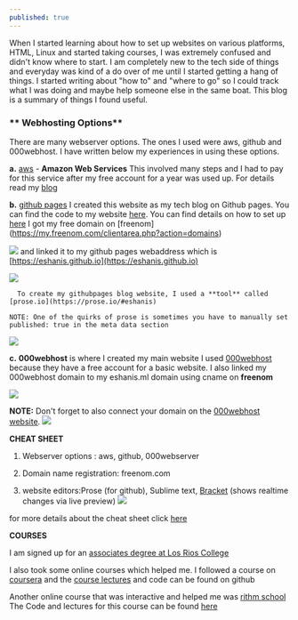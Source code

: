 ```yaml
---
published: true
---
```

When I started learning about how to set up websites on various platforms, HTML, Linux and started taking courses, I was extremely confused and didn't know where to start. I am completely new to the tech side of things and everyday was kind of a do over of me until I started getting a hang of things. I started writing about "how to" and "where to go" so I could track what I was doing and maybe help someone else in the same boat. This blog is a summary of things I found useful. 


### ** Webhosting Options**

There are many webserver options. The ones I used were aws, github and 000webhost. I have written below my experiences in using these options.

**a.**  [aws](https://aws.amazon.com/console/) - **Amazon Web Services** 
        This involved many steps and I had to pay for this service after my free account for a year was used up.
        For details read my [blog](https://blog.eshani.ml/website-on-AWS/) 
    

**b.**  [github pages](https://blog.eshani.ml/) I created this website as my tech blog on Github pages. You can find
        the code to my website [here](https://github.com/eshanis/eshanis.github.io). You can find details on how to
        set up [here](https://blog.eshani.ml/github-website/) I got my free domain on [freenom]
        (https://my.freenom.com/clientarea.php?action=domains) 

![]({{site.baseurl}}/assets/images/freenom_domain.PNG)
         and linked it to my github pages webaddress which is [https://eshanis.github.io](https://eshanis.github.io)

![]({{site.baseurl}}/assets/images/freenom_cname.PNG)

      To create my githubpages blog website, I used a **tool** called [prose.io](https://prose.io/#eshanis)

    NOTE: One of the quirks of prose is sometimes you have to manually set published: true in the meta data section
![]({{site.baseurl}}/assets/images/prose_to_publish.PNG)




**c.**  **000webhost** is where I created my main website I used [000webhost](https://www.000webhost.com/) because
         they have a free account for a basic website. I also linked my 000webhost domain to my eshanis.ml domain
         using cname on **freenom**

![]({{site.baseurl}}/assets/images/freenom_cname.PNG) 

   **NOTE:** Don't forget to also connect your domain on the [000webhost website](https://www.000webhost.com/).
![]({{site.baseurl}}/assets/images/000webhost_domain.PNG)



**CHEAT SHEET**

1. Webserver options : aws, github, 000webserver

2. Domain name registration: freenom.com

3. website editors:Prose (for github), Sublime text, [Bracket](http://brackets.io/) (shows realtime changes via live
   preview)
![]({{site.baseurl}}/assets/images/brackets_edit.PNG)

  for more details about the cheat sheet click [here](https://blog.eshani.ml/building-a-website/)


**COURSES**

I am signed up for an [associates degree at Los Rios College](https://www.scc.losrios.edu/academics/programs-and-majors/computer-information-science)

I also took some online courses which helped me. I followed a course on [coursera](https://www.coursera.org/learn/html-css-javascript-for-web-developers/home/welcome) and 
the [course lectures](https://github.com/eshanis/fullstack-course4) and code can be found on github

Another online course that was interactive and helped me was [rithm school](https://www.rithmschool.com/courses/html-css-fundamentals) 
The Code and lectures for this course can be found [here](https://github.com/eshanis/html_css_basics_solutions)



